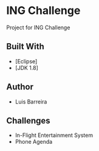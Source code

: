 # ING Challenge

Project for ING Challenge

## Built With

* [Eclipse]
* [JDK 1.8]

## Author

* Luis Barreira

## Challenges

* In-Flight Entertainment System
* Phone Agenda
